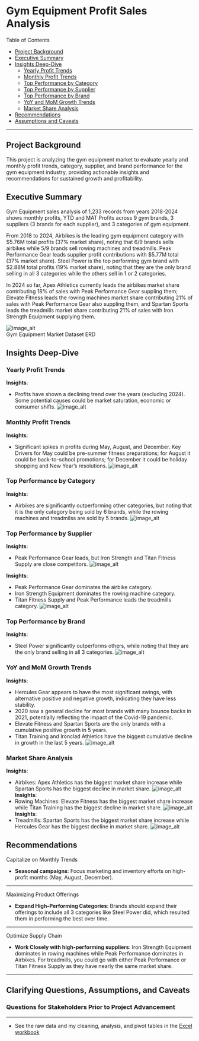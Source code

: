 # Gym Equipment Profit Sales Analysis

Table of Contents

- [Project Background](#project-background)
- [Executive Summary](#executive-summary)
- [Insights Deep-Dive](#insights-deep-dive)
    - [Yearly Profit Trends](#yearly-profit-trends)
    - [Monthly Profit Trends](#monthly-profit-trends)
    - [Top Performance by Category](#top-performance-by-category)
    - [Top Performance by Supplier](#top-performance-by-category)
    - [Top Performance by Brand](#top-performance-by-brand)
    - [YoY and MoM Growth Trends](#YoY-and-MoM-Growth-Trends)
    - [Market Share Analysis](#market-share-analysis)
- [Recommendations](#recommendations)
- [Assumptions and Caveats](#assumptions-and-caveats)

***

## Project Background

This project is analyzing the gym equipment market to evaluate yearly and monthly profit trends, category, supplier, and brand performance for the gym equipment industry, providing actionable insights and recommendations for sustained growth and profitability.

## Executive Summary

Gym Equipment sales analysis of 1,233 records from years 2018-2024 shows monthly profits, YTD and MAT Profits across 9 gym brands, 3 suppliers (3 brands for each supplier), and 3 categories of gym equipment. 

From 2018 to 2024, Airbikes is the leading gym equipment category with $5.76M total profits (37% market share), noting that 6/9 brands sells airbikes while 5/9 brands sell rowing machines and treadmills. Peak Performance Gear leads supplier profit contributions with $5.77M total (37% market share). Steel Power is the top performing gym brand with $2.88M total profits (19% market share), noting that they are the only brand selling in all 3 categories while the others sell in 1 or 2 categories. 

In 2024 so far, Apex Athletics currently leads the airbikes market share contributing 18% of sales with Peak Performance Gear suppling them; Elevate Fitness leads the rowing machines market share contributing 21% of sales with Peak Performance Gear also suppling them, and Spartan Sports leads the treadmills market share contributing 21% of sales with Iron Strength Equipment supplying them.

![image_alt](https://github.com/evaniftekhar/first-project/blob/main/Gym%20Equipment%20Dataset%20ERD.png?raw=true)                          
Gym Equipment Market Dataset ERD

## Insights Deep-Dive

### Yearly Profit Trends
**Insights**: 
- Profits have shown a declining trend over the years (excluding 2024). Some potential causes could be market saturation, economic or consumer shifts.
![image_alt](https://github.com/evaniftekhar/first-project/blob/main/Yearly%20Profit%20Trends%20(exc%202024).png?raw=true)

### Monthly Profit Trends
**Insights**: 
- Significant spikes in profits during May, August, and December. Key Drivers for May could be pre-summer fitness preparations; for August it could be back-to-school promotions; for December it could be holiday shopping and New Year’s resolutions.
![image_alt](https://github.com/evaniftekhar/first-project/blob/main/Monthly%20Profit%20Trends%20(exc%202024).png?raw=true)

### Top Performance by Category
**Insights**:
- Airbikes are significantly outperforming other categories, but noting that it is the only category being sold by 6 brands, while the rowing machines and treadmilss are sold by 5 brands.
![image_alt](https://github.com/evaniftekhar/first-project/blob/main/Top%20Performance%20by%20Category.png?raw=true)

### Top Performance by Supplier
**Insights**:
- Peak Performance Gear leads, but Iron Strength and Titan Fitness Supply are close competitors.
![image_alt](https://github.com/evaniftekhar/first-project/blob/main/Top%20Performance%20by%20Supplier.png?raw=true)

**Insights**:
- Peak Performance Gear dominates the airbike category.
- Iron Strength Equipment dominates the rowing machine category.
- Titan Fitness Supply and Peak Performance leads the treadmills category.
![image_alt](https://github.com/evaniftekhar/first-project/blob/main/Top%20Performance%20by%20Supplier%20and%20Category.png?raw=true)

### Top Performance by Brand
**Insights**:
- Steel Power significantly outperforms others, while noting that they are the only brand selling in all 3 categories.
![image_alt](https://github.com/evaniftekhar/first-project/blob/main/Top%20Performance%20by%20Brand.png?raw=true)

### YoY and MoM Growth Trends
**Insights**:
- Hercules Gear appears to have the most significant swings, with alternative positive and negative growth, indicating they have less stability.
- 2020 saw a general decline for most brands with many bounce backs in 2021, potentially reflecting the impact of the Covid-19 pandemic.
- Elevate Fitness and Spartan Sports are the only brands with a cumulative positive growth in 5 years.
- Titan Training and Ironclad Athletics have the biggest cumulative decline in growth in the last 5 years.
![image_alt](https://github.com/evaniftekhar/first-project/blob/main/YoY%20and%20MoM%20Growth%20Rate.png?raw=true)                       

### Market Share Analysis
**Insights**:
- Airbikes: Apex Athletics has the biggest market share increase while Spartan Sports has the biggest decline in market share.
![image_alt](https://github.com/evaniftekhar/first-project/blob/main/Brand%20Market%20Share%20%25%20for%20Airbikes.png?raw=true)
**Insights**:
- Rowing Machines: Elevate Fitness has the biggest market share increase while Titan Training has the biggest decline in market share.
![image_alt](https://github.com/evaniftekhar/first-project/blob/main/Brand%20Market%20Share%20%25%20for%20Rowing%20Machines.png?raw=true)
**Insights**:
- Treadmills: Spartan Sports has the biggest market share increase while Hercules Gear has the biggest decline in market share.
![image_alt](https://github.com/evaniftekhar/first-project/blob/main/Brand%20Market%20Share%20%25%20for%20Treadmills.png?raw=true)

## Recommendations

Capitalize on Monthly Trends

- **Seasonal campaigns**: Focus marketing and inventory efforts on high-profit months (May, August, December).

***

Maximizing Product Offerings

- **Expand High-Performing Categories**: Brands should expand their offerings to include all 3 categories like Steel Power did, which resulted them in performing the best over time.

***

Optimize Supply Chain

- **Work Closely with high-performing suppliers**: Iron Strength Equipment dominates in rowing machines while Peak Performance dominates in Airbikes. For treadmills, you could go with either Peak Performance or Titan Fitness Supply as they have nearly the same market share.

***

## Clarifying Questions, Assumptions, and Caveats

### Questions for Stakeholders Prior to Project Advancement

***

- See the raw data and my cleaning, analysis, and pivot tables in the [Excel workbook](https://1drv.ms/x/c/302e190e890490db/Eb8gphngYqBOjXhq0Jd53jMBogr1iN8gcwC-0cNszcOKeQ?e=koYxM7)

